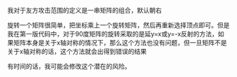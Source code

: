 我对于友方攻击范围的定义是一串矩阵的组合，默认朝右

旋转一个矩阵很简单，把坐标乘上一个旋转矩阵，然后再重新选择顶点即可。但是我在第一版代码中，对于90度矩阵的旋转采取的是延y=x或y=-x反射的方法，如果矩阵本身是关于x轴对称的情况下，那么这个方法也没有问题，但一旦矩阵不是关于x轴对称的话，这个方法就会出得到错误的结果

有时间的话，我可能会修改这个潜在的风险。